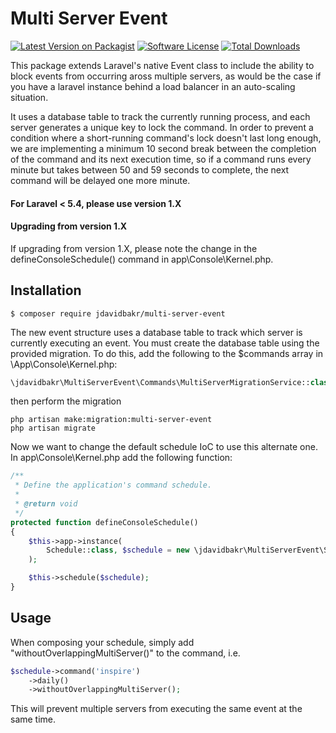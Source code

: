 # Multi Server Event

[![Latest Version on Packagist][ico-version]][link-packagist]
[![Software License][ico-license]](LICENSE.md)
[![Total Downloads][ico-downloads]][link-downloads]

This package extends Laravel's native Event class to include the ability to block events from occurring aross multiple servers, as would be the case if you have a laravel instance behind a load balancer in an auto-scaling situation.

It uses a database table to track the currently running process, and each server generates a unique key to lock the command. In order to prevent a condition where a short-running command's lock doesn't last long enough, we are implementing a minimum 10 second break between the completion of the command and its next execution time, so if a command runs every minute but takes between 50 and 59 seconds to complete, the next command will be delayed one more minute.

#### For Laravel < 5.4, please use version 1.X

#### Upgrading from version 1.X

If upgrading from version 1.X, please note the change in the defineConsoleSchedule() command in app\Console\Kernel.php.

## Installation


```
$ composer require jdavidbakr/multi-server-event
```

The new event structure uses a database table to track which server is currently executing an event. You must create the database table using the provided migration.  To do this, add the following to the $commands array in \App\Console\Kernel.php:

```php
\jdavidbakr\MultiServerEvent\Commands\MultiServerMigrationService::class,
```

then perform the migration

```
php artisan make:migration:multi-server-event
php artisan migrate
```

Now we want to change the default schedule IoC to use this alternate one.  In app\Console\Kernel.php add the following function:

```php
/**
 * Define the application's command schedule.
 *
 * @return void
 */
protected function defineConsoleSchedule()
{
    $this->app->instance(
        Schedule::class, $schedule = new \jdavidbakr\MultiServerEvent\Scheduling\Schedule($this->app[\Illuminate\Contracts\Cache\Repository::class])
    );

    $this->schedule($schedule);
}
```

## Usage

When composing your schedule, simply add "withoutOverlappingMultiServer()" to the command, i.e.

```php
$schedule->command('inspire')
    ->daily()
    ->withoutOverlappingMultiServer();
```

This will prevent multiple servers from executing the same event at the same time.

[ico-version]: https://img.shields.io/packagist/v/jdavidbakr/multi-server-event.svg?style=flat-square
[ico-license]: https://img.shields.io/badge/license-MIT-brightgreen.svg?style=flat-square
[ico-downloads]: https://img.shields.io/packagist/dt/jdavidbakr/multi-server-event.svg?style=flat-square

[link-packagist]: https://packagist.org/packages/jdavidbakr/multi-server-event
[link-downloads]: https://packagist.org/packages/jdavidbakr/multi-server-event
[link-author]: https://github.com/jdavidbakr
[link-contributors]: ../../contributors
